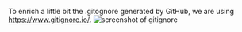 To enrich a little bit the .gitognore generated by GitHub, we are using https://www.gitignore.io/.
![screenshot of gitignore](https://github.com/TGITS/spring-business-directory/documentation/assets/gitignore.io-screenshot.png)
